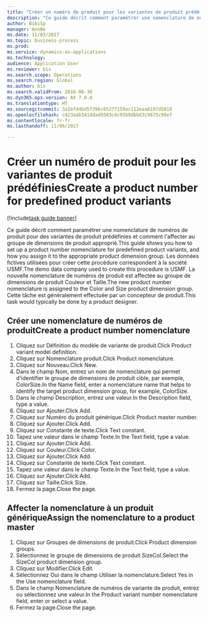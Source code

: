 ```yaml
--- 
title: "Créer un numéro de produit pour les variantes de produit prédéfinies"
description: "Ce guide décrit comment paramétrer une nomenclature de numéros de produit pour des variantes de produit prédéfinies et comment l'affecter au groupe de dimensions de produit approprié."
author: BibiSp
manager: AnnBe
ms.date: 11/03/2017
ms.topic: business-process
ms.prod: 
ms.service: dynamics-ax-applications
ms.technology: 
audience: Application User
ms.reviewer: bis
ms.search.scope: Operations
ms.search.region: Global
ms.author: bis
ms.search.validFrom: 2016-06-30
ms.dyn365.ops.version: AX 7.0.0
ms.translationtype: HT
ms.sourcegitcommit: 3a1bfd4bd5f396c05277159ac112eaa8197d5818
ms.openlocfilehash: c423aab341ddad9383c4c95b9dbb63c9875c99ef
ms.contentlocale: fr-fr
ms.lasthandoff: 11/06/2017

---
```

# <a name="create-a-product-number-for-predefined-product-variants"></a><span data-ttu-id="77c70-103">Créer un numéro de produit pour les variantes de produit prédéfinies</span><span class="sxs-lookup"><span data-stu-id="77c70-103">Create a product number for predefined product variants</span></span>

[!include[task guide banner](../../includes/task-guide-banner.md)]

<span data-ttu-id="77c70-104">Ce guide décrit comment paramétrer une nomenclature de numéros de produit pour des variantes de produit prédéfinies et comment l'affecter au groupe de dimensions de produit approprié.</span><span class="sxs-lookup"><span data-stu-id="77c70-104">This guide shows you how to set up a product number nomenclature for predefined product variants, and how you assign it to the appropriate product dimension group.</span></span> <span data-ttu-id="77c70-105">Les données fictives utilisées pour créer cette procédure correspondent à la société USMF.</span><span class="sxs-lookup"><span data-stu-id="77c70-105">The demo data company used to create this procedure is USMF.</span></span> <span data-ttu-id="77c70-106">La nouvelle nomenclature de numéros de produit est affectée au groupe de dimensions de produit Couleur et Taille.</span><span class="sxs-lookup"><span data-stu-id="77c70-106">The new product number nomenclature is assigned to the Color and Size product dimension group.</span></span> <span data-ttu-id="77c70-107">Cette tâche est généralement effectuée par un concepteur de produit.</span><span class="sxs-lookup"><span data-stu-id="77c70-107">This task would typically be done by a product designer.</span></span>


## <a name="create-a-product-number-nomenclature"></a><span data-ttu-id="77c70-108">Créer une nomenclature de numéros de produit</span><span class="sxs-lookup"><span data-stu-id="77c70-108">Create a product number nomenclature</span></span>
1. <span data-ttu-id="77c70-109">Cliquez sur Définition du modèle de variante de produit.</span><span class="sxs-lookup"><span data-stu-id="77c70-109">Click Product variant model definition.</span></span>
2. <span data-ttu-id="77c70-110">Cliquez sur Nomenclature produit.</span><span class="sxs-lookup"><span data-stu-id="77c70-110">Click Product nomenclature.</span></span>
3. <span data-ttu-id="77c70-111">Cliquez sur Nouveau.</span><span class="sxs-lookup"><span data-stu-id="77c70-111">Click New.</span></span>
4. <span data-ttu-id="77c70-112">Dans le champ Nom, entrez un nom de nomenclature qui permet d'identifier le groupe de dimensions de produit cible, par exemple, ColorSize.</span><span class="sxs-lookup"><span data-stu-id="77c70-112">In the Name field, enter a nomenclature name that helps to identify the target product dimension group, for example, ColorSize.</span></span>
5. <span data-ttu-id="77c70-113">Dans le champ Description, entrez une valeur.</span><span class="sxs-lookup"><span data-stu-id="77c70-113">In the Description field, type a value.</span></span>
6. <span data-ttu-id="77c70-114">Cliquez sur Ajouter.</span><span class="sxs-lookup"><span data-stu-id="77c70-114">Click Add.</span></span>
7. <span data-ttu-id="77c70-115">Cliquez sur Numéro du produit générique.</span><span class="sxs-lookup"><span data-stu-id="77c70-115">Click Product master number.</span></span>
8. <span data-ttu-id="77c70-116">Cliquez sur Ajouter.</span><span class="sxs-lookup"><span data-stu-id="77c70-116">Click Add.</span></span>
9. <span data-ttu-id="77c70-117">Cliquez sur Constante de texte.</span><span class="sxs-lookup"><span data-stu-id="77c70-117">Click Text constant.</span></span>
10. <span data-ttu-id="77c70-118">Tapez une valeur dans le champ Texte.</span><span class="sxs-lookup"><span data-stu-id="77c70-118">In the Text field, type a value.</span></span>
11. <span data-ttu-id="77c70-119">Cliquez sur Ajouter.</span><span class="sxs-lookup"><span data-stu-id="77c70-119">Click Add.</span></span>
12. <span data-ttu-id="77c70-120">Cliquez sur Couleur.</span><span class="sxs-lookup"><span data-stu-id="77c70-120">Click Color.</span></span>
13. <span data-ttu-id="77c70-121">Cliquez sur Ajouter.</span><span class="sxs-lookup"><span data-stu-id="77c70-121">Click Add.</span></span>
14. <span data-ttu-id="77c70-122">Cliquez sur Constante de texte.</span><span class="sxs-lookup"><span data-stu-id="77c70-122">Click Text constant.</span></span>
15. <span data-ttu-id="77c70-123">Tapez une valeur dans le champ Texte.</span><span class="sxs-lookup"><span data-stu-id="77c70-123">In the Text field, type a value.</span></span>
16. <span data-ttu-id="77c70-124">Cliquez sur Ajouter.</span><span class="sxs-lookup"><span data-stu-id="77c70-124">Click Add.</span></span>
17. <span data-ttu-id="77c70-125">Cliquez sur Taille.</span><span class="sxs-lookup"><span data-stu-id="77c70-125">Click Size.</span></span>
18. <span data-ttu-id="77c70-126">Fermez la page.</span><span class="sxs-lookup"><span data-stu-id="77c70-126">Close the page.</span></span>

## <a name="assign-the-nomenclature-to-a-product-master"></a><span data-ttu-id="77c70-127">Affecter la nomenclature à un produit générique</span><span class="sxs-lookup"><span data-stu-id="77c70-127">Assign the nomenclature to a product master</span></span>
1. <span data-ttu-id="77c70-128">Cliquez sur Groupes de dimensions de produit.</span><span class="sxs-lookup"><span data-stu-id="77c70-128">Click Product dimension groups.</span></span>
2. <span data-ttu-id="77c70-129">Sélectionnez le groupe de dimensions de produit SizeCol.</span><span class="sxs-lookup"><span data-stu-id="77c70-129">Select the SizeCol product dimension group.</span></span>
3. <span data-ttu-id="77c70-130">Cliquez sur Modifier.</span><span class="sxs-lookup"><span data-stu-id="77c70-130">Click Edit.</span></span>
4. <span data-ttu-id="77c70-131">Sélectionnez Oui dans le champ Utiliser la nomenclature.</span><span class="sxs-lookup"><span data-stu-id="77c70-131">Select Yes in the Use nomenclature field.</span></span>
5. <span data-ttu-id="77c70-132">Dans le champ Nomenclature de numéros de variante de produit, entrez ou sélectionnez une valeur.</span><span class="sxs-lookup"><span data-stu-id="77c70-132">In the Product variant number nomenclature field, enter or select a value.</span></span>
6. <span data-ttu-id="77c70-133">Fermez la page.</span><span class="sxs-lookup"><span data-stu-id="77c70-133">Close the page.</span></span>


